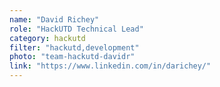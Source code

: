 ```yaml
---
name: "David Richey"
role: "HackUTD Technical Lead"
category: hackutd
filter: "hackutd,development"
photo: "team-hackutd-davidr"
link: "https://www.linkedin.com/in/darichey/"
---
```

